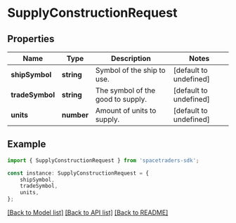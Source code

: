 # SupplyConstructionRequest


## Properties

Name | Type | Description | Notes
------------ | ------------- | ------------- | -------------
**shipSymbol** | **string** | Symbol of the ship to use. | [default to undefined]
**tradeSymbol** | **string** | The symbol of the good to supply. | [default to undefined]
**units** | **number** | Amount of units to supply. | [default to undefined]

## Example

```typescript
import { SupplyConstructionRequest } from 'spacetraders-sdk';

const instance: SupplyConstructionRequest = {
    shipSymbol,
    tradeSymbol,
    units,
};
```

[[Back to Model list]](../README.md#documentation-for-models) [[Back to API list]](../README.md#documentation-for-api-endpoints) [[Back to README]](../README.md)
